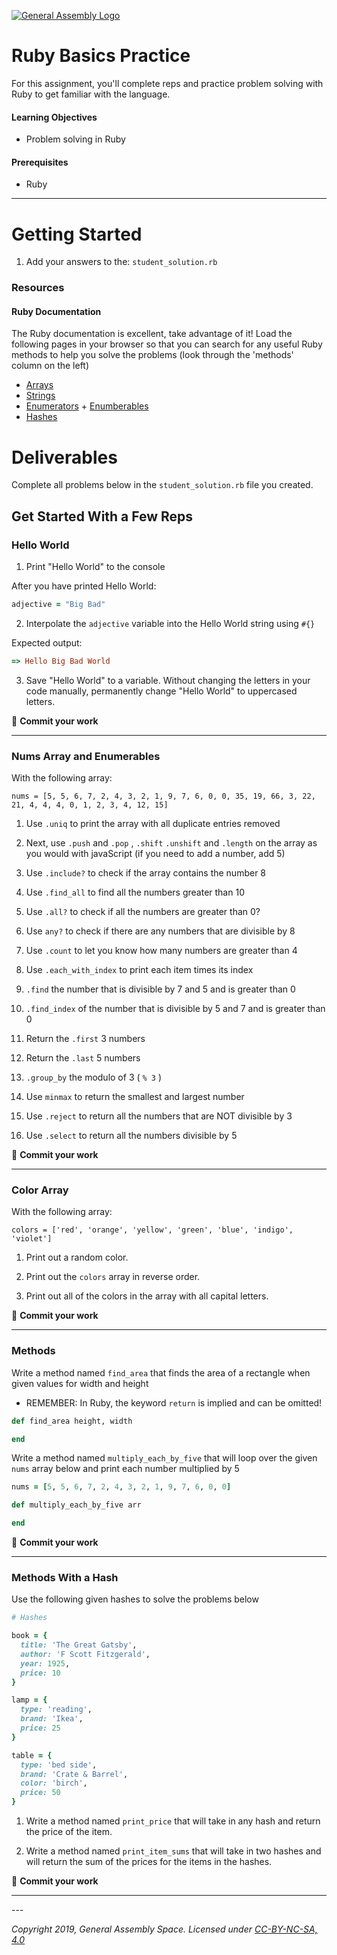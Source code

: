 [![General Assembly Logo](https://camo.githubusercontent.com/1a91b05b8f4d44b5bbfb83abac2b0996d8e26c92/687474703a2f2f692e696d6775722e636f6d2f6b6538555354712e706e67)](https://generalassemb.ly)

# Ruby Basics Practice

For this assignment, you'll complete reps and practice problem solving with Ruby to get familiar with the language.

#### Learning Objectives

- Problem solving in Ruby

#### Prerequisites

- Ruby

---

# Getting Started

1. Add your answers to the: `student_solution.rb`

### Resources

#### Ruby Documentation

The Ruby documentation is excellent, take advantage of it! Load the following pages in your browser so that you can search for any useful Ruby methods to help you solve the problems (look through the 'methods' column on the left)

- [Arrays](http://ruby-doc.org/core-2.5.3/Array.html)
- [Strings](http://ruby-doc.org/core-2.5.3/String.html)
- [Enumerators](http://ruby-doc.org/core-2.5.3/Enumerator.html) + [Enumberables](https://ruby-doc.org/core-2.5.3/Enumerable.html)
- [Hashes](http://ruby-doc.org/core-2.5.3/Hash.html)

# Deliverables

Complete all problems below in the `student_solution.rb` file you created.

## Get Started With a Few Reps

### Hello World

1. Print "Hello World" to the console

After you have printed Hello World:

```ruby
adjective = "Big Bad"
```

2. Interpolate the `adjective` variable into the Hello World string using `#{}`

Expected output:

```ruby
=> Hello Big Bad World
```

3. Save "Hello World" to a variable. Without changing the letters in your code manually, permanently change "Hello World" to uppercased letters.

&#x1F534; **Commit your work**
<hr>

### Nums Array and Enumerables

With the following array:

`nums = [5, 5, 6, 7, 2, 4, 3, 2, 1, 9, 7, 6, 0, 0, 35, 19, 66, 3, 22, 21, 4, 4, 4, 0, 1, 2, 3, 4, 12, 15]`

1. Use `.uniq` to print the array with all duplicate entries removed

2. Next, use `.push` and `.pop` , `.shift` `.unshift` and `.length` on the array as you would with javaScript (if you need to add a number, add 5)

3. Use `.include?` to check if the array contains the number 8

4. Use `.find_all` to find all the numbers greater than 10

5. Use `.all?` to check if all the numbers are greater than 0?

6. Use `any?` to check if there are any numbers that are divisible by 8

7. Use `.count` to let you know how many numbers are greater than 4

8. Use `.each_with_index` to print each item times its index

9. `.find` the number that is divisible by 7 and 5 and is greater than 0

10. `.find_index` of the number that is divisible by 5 and 7 and is greater than 0

11. Return the `.first` 3 numbers

12. Return the `.last` 5 numbers

13. `.group_by` the modulo of 3 ( `% 3` )

14. Use `minmax` to return the smallest and largest number

15. Use `.reject` to return all the numbers that are NOT divisible by 3

16. Use `.select` to return all the numbers divisible by 5

&#x1F534; **Commit your work**
<hr>

### Color Array

With the following array:

`colors = ['red', 'orange', 'yellow', 'green', 'blue', 'indigo', 'violet']`

1. Print out a random color.

1. Print out the `colors` array in reverse order.

1. Print out all of the colors in the array with all capital letters.

&#x1F534; **Commit your work**
<hr>

### Methods

Write a method named `find_area` that finds the area of a rectangle when given values for width and height
  - REMEMBER: In Ruby, the keyword `return` is implied and can be omitted!

  ```ruby
  def find_area height, width

  end
  ```

Write a method named `multiply_each_by_five` that will loop over the given `nums` array below and print each number multiplied by 5

  ```ruby
  nums = [5, 5, 6, 7, 2, 4, 3, 2, 1, 9, 7, 6, 0, 0]

  def multiply_each_by_five arr

  end
  ```

&#x1F534; **Commit your work**
<hr>

### Methods With a Hash

Use the following given hashes to solve the problems below

```ruby
# Hashes

book = {
  title: 'The Great Gatsby',
  author: 'F Scott Fitzgerald',
  year: 1925,
  price: 10
}

lamp = {
  type: 'reading',
  brand: 'Ikea',
  price: 25
}

table = {
  type: 'bed side',
  brand: 'Crate & Barrel',
  color: 'birch',
  price: 50
}
```


1. Write a method named `print_price` that will take in any hash and return the price of the item.


2. Write a method named `print_item_sums` that will take in two hashes and will return the sum of the prices for the items in the hashes.


&#x1F534; **Commit your work**
<hr>
---

*Copyright 2019, General Assembly Space. Licensed under [CC-BY-NC-SA, 4.0](https://creativecommons.org/licenses/by-nc-sa/4.0/)*

